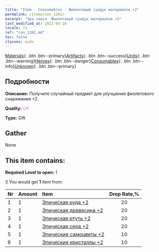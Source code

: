 ```yaml
---
title: "Item - Consumables - Фиолетовый сундук материалов +2"
permalink: /Items/con_1261/
excerpt: "Эра хаоса  Фиолетовый сундук материалов +2"
last_modified_at: 2021-04-16
locale: ru
ref: "con_1261.md"
toc: false
classes: wide
---
```

 [Materials](/ru/Items/){: .btn .btn--primary}[Artifacts](/ru/Items/Artifacts/){: .btn .btn--success}[Units](/ru/Items/Units/){: .btn .btn--warning}[Heroes](/ru/Items/Heroes/){: .btn .btn--danger}[Consumables](/ru/Items/Consumables/){: .btn .btn--info}[Unknown](/ru/Items/Unknown/){: .btn .btn--primary}

## Подробности
 **Описание:** Получите случайный предмет для улучшения фиолетового снаряжения +2.

 **Quality:** <span style="color: #DA70D6">OK</span>

 **Type:** Gift

## Gather

  None

## This item contains:

 **Required Level to open:** 1

 3 You would get **1** item  from:

  | Nr | Amount |     Item    | Drop Rate,% |
  |:---|:-------|:------------|:---------:|
  | 1 | 1 | [Эпическая руда +2](/ru/Items/mat_47/) | 20 | 
  | 2 | 1 | [Эпическая древесина +2](/ru/Items/mat_48/) | 20 | 
  | 3 | 1 | [Эпическая ртуть +2](/ru/Items/mat_49/) | 20 | 
  | 4 | 1 | [Эпическая сера +2](/ru/Items/mat_50/) | 20 | 
  | 5 | 1 | [Эпические самоцветы +2](/ru/Items/mat_51/) | 10 | 
  | 6 | 1 | [Эпические кристаллы +2](/ru/Items/mat_52/) | 10 | 
